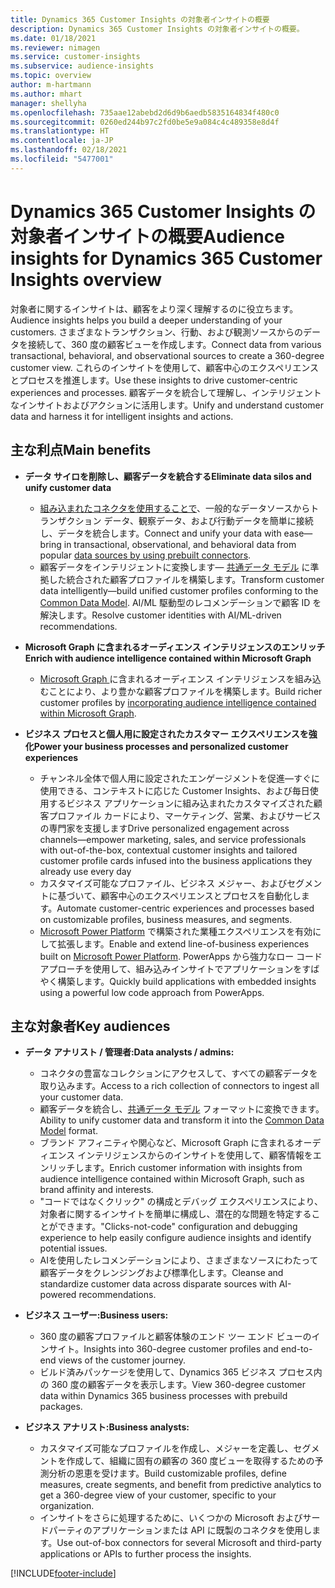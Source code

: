 ```yaml
---
title: Dynamics 365 Customer Insights の対象者インサイトの概要
description: Dynamics 365 Customer Insights の対象者インサイトの概要。
ms.date: 01/18/2021
ms.reviewer: nimagen
ms.service: customer-insights
ms.subservice: audience-insights
ms.topic: overview
author: m-hartmann
ms.author: mhart
manager: shellyha
ms.openlocfilehash: 735aae12abebd2d6d9b6aedb5835164834f480c0
ms.sourcegitcommit: 0260ed244b97c2fd0be5e9a084c4c489358e8d4f
ms.translationtype: HT
ms.contentlocale: ja-JP
ms.lasthandoff: 02/18/2021
ms.locfileid: "5477001"
---
```

# <a name="audience-insights-for-dynamics-365-customer-insights-overview"></a><span data-ttu-id="fa648-103">Dynamics 365 Customer Insights の対象者インサイトの概要</span><span class="sxs-lookup"><span data-stu-id="fa648-103">Audience insights for Dynamics 365 Customer Insights overview</span></span>

<span data-ttu-id="fa648-104">対象者に関するインサイトは、顧客をより深く理解するのに役立ちます。</span><span class="sxs-lookup"><span data-stu-id="fa648-104">Audience insights helps you build a deeper understanding of your customers.</span></span> <span data-ttu-id="fa648-105">さまざまなトランザクション、行動、および観測ソースからのデータを接続して、360 度の顧客ビューを作成します。</span><span class="sxs-lookup"><span data-stu-id="fa648-105">Connect data from various transactional, behavioral, and observational sources to create a 360-degree customer view.</span></span> <span data-ttu-id="fa648-106">これらのインサイトを使用して、顧客中心のエクスペリエンスとプロセスを推進します。</span><span class="sxs-lookup"><span data-stu-id="fa648-106">Use these insights to drive customer-centric experiences and processes.</span></span> <span data-ttu-id="fa648-107">顧客データを統合して理解し、インテリジェントなインサイトおよびアクションに活用します。</span><span class="sxs-lookup"><span data-stu-id="fa648-107">Unify and understand customer data and harness it for intelligent insights and actions.</span></span>

## <a name="main-benefits"></a><span data-ttu-id="fa648-108">主な利点</span><span class="sxs-lookup"><span data-stu-id="fa648-108">Main benefits</span></span> 

- <span data-ttu-id="fa648-109">**データ サイロを削除し、顧客データを統合する**</span><span class="sxs-lookup"><span data-stu-id="fa648-109">**Eliminate data silos and unify customer data**</span></span>

  - <span data-ttu-id="fa648-110">[組み込まれたコネクタを使用することで](data-sources.md)、一般的なデータソースからトランザクション データ、観察データ、および行動データを簡単に接続し、データを統合します。</span><span class="sxs-lookup"><span data-stu-id="fa648-110">Connect and unify your data with ease—bring in transactional, observational, and behavioral data from popular [data sources by using prebuilt connectors](data-sources.md).</span></span>
  - <span data-ttu-id="fa648-111">顧客データをインテリジェントに変換します— [共通データ モデル](https://docs.microsoft.com/common-data-model/) に準拠した統合された顧客プロファイルを構築します。</span><span class="sxs-lookup"><span data-stu-id="fa648-111">Transform customer data intelligently—build unified customer profiles conforming to the [Common Data Model](https://docs.microsoft.com/common-data-model/).</span></span> <span data-ttu-id="fa648-112">AI/ML 駆動型のレコメンデーションで顧客 ID を解決します。</span><span class="sxs-lookup"><span data-stu-id="fa648-112">Resolve customer identities with AI/ML-driven recommendations.</span></span>

- <span data-ttu-id="fa648-113">**Microsoft Graph に含まれるオーディエンス インテリジェンスのエンリッチ**</span><span class="sxs-lookup"><span data-stu-id="fa648-113">**Enrich with audience intelligence contained within Microsoft Graph**</span></span>

  - <span data-ttu-id="fa648-114">[Microsoft Graph ](enrichment-microsoft-graph.md)に含まれるオーディエンス インテリジェンスを組み込むことにより、より豊かな顧客プロファイルを構築します。</span><span class="sxs-lookup"><span data-stu-id="fa648-114">Build richer customer profiles by [incorporating audience intelligence contained within Microsoft Graph](enrichment-microsoft-graph.md).</span></span>  

- <span data-ttu-id="fa648-115">**ビジネス プロセスと個人用に設定されたカスタマー エクスペリエンスを強化**</span><span class="sxs-lookup"><span data-stu-id="fa648-115">**Power your business processes and personalized customer experiences**</span></span>

  - <span data-ttu-id="fa648-116">チャンネル全体で個人用に設定されたエンゲージメントを促進—すぐに使用できる、コンテキストに応じた Customer Insights、および毎日使用するビジネス アプリケーションに組み込まれたカスタマイズされた顧客プロファイル カードにより、マーケティング、営業、およびサービスの専門家を支援します</span><span class="sxs-lookup"><span data-stu-id="fa648-116">Drive personalized engagement across channels—empower marketing, sales, and service professionals with out-of-the-box, contextual customer insights and tailored customer profile cards infused into the business applications they already use every day</span></span>
  - <span data-ttu-id="fa648-117">カスタマイズ可能なプロファイル、ビジネス メジャー、およびセグメントに基づいて、顧客中心のエクスペリエンスとプロセスを自動化します。</span><span class="sxs-lookup"><span data-stu-id="fa648-117">Automate customer-centric experiences and processes based on customizable profiles, business measures, and segments.</span></span>
  - <span data-ttu-id="fa648-118">[Microsoft Power Platform](https://powerplatform.microsoft.com/) で構築された業種エクスペリエンスを有効にして拡張します。</span><span class="sxs-lookup"><span data-stu-id="fa648-118">Enable and extend line-of-business experiences built on [Microsoft Power Platform](https://powerplatform.microsoft.com/).</span></span> <span data-ttu-id="fa648-119">PowerApps から強力なロー コード アプローチを使用して、組み込みインサイトでアプリケーションをすばやく構築します。</span><span class="sxs-lookup"><span data-stu-id="fa648-119">Quickly build applications with embedded insights using a powerful low code approach from PowerApps.</span></span>  

## <a name="key-audiences"></a><span data-ttu-id="fa648-120">主な対象者</span><span class="sxs-lookup"><span data-stu-id="fa648-120">Key audiences</span></span>

- <span data-ttu-id="fa648-121">**データ アナリスト / 管理者:**</span><span class="sxs-lookup"><span data-stu-id="fa648-121">**Data analysts / admins:**</span></span>

  - <span data-ttu-id="fa648-122">コネクタの豊富なコレクションにアクセスして、すべての顧客データを取り込みます。</span><span class="sxs-lookup"><span data-stu-id="fa648-122">Access to a rich collection of connectors to ingest all your customer data.</span></span>
  - <span data-ttu-id="fa648-123">顧客データを統合し、[共通データ モデル](https://docs.microsoft.com/common-data-model/) フォーマットに変換できます。</span><span class="sxs-lookup"><span data-stu-id="fa648-123">Ability to unify customer data and transform it into the [Common Data Model](https://docs.microsoft.com/common-data-model/) format.</span></span>
  - <span data-ttu-id="fa648-124">ブランド アフィニティや関心など、Microsoft Graph に含まれるオーディエンス インテリジェンスからのインサイトを使用して、顧客情報をエンリッチします。</span><span class="sxs-lookup"><span data-stu-id="fa648-124">Enrich customer information with insights from audience intelligence contained within Microsoft Graph, such as brand affinity and interests.</span></span>
  - <span data-ttu-id="fa648-125">"コードではなくクリック" の構成とデバッグ エクスペリエンスにより、対象者に関するインサイトを簡単に構成し、潜在的な問題を特定することができます。</span><span class="sxs-lookup"><span data-stu-id="fa648-125">"Clicks-not-code" configuration and debugging experience to help easily configure audience insights and identify potential issues.</span></span>
  - <span data-ttu-id="fa648-126">AIを使用したレコメンデーションにより、さまざまなソースにわたって顧客データをクレンジングおよび標準化します。</span><span class="sxs-lookup"><span data-stu-id="fa648-126">Cleanse and standardize customer data across disparate sources with AI-powered recommendations.</span></span>  

- <span data-ttu-id="fa648-127">**ビジネス ユーザー:**</span><span class="sxs-lookup"><span data-stu-id="fa648-127">**Business users:**</span></span>

  - <span data-ttu-id="fa648-128">360 度の顧客プロファイルと顧客体験のエンド ツー エンド ビューのインサイト。</span><span class="sxs-lookup"><span data-stu-id="fa648-128">Insights into 360-degree customer profiles and end-to-end views of the customer journey.</span></span>
  - <span data-ttu-id="fa648-129">ビルド済みパッケージを使用して、Dynamics 365 ビジネス プロセス内の 360 度の顧客データを表示します。</span><span class="sxs-lookup"><span data-stu-id="fa648-129">View 360-degree customer data within Dynamics 365 business processes with prebuild packages.</span></span>

- <span data-ttu-id="fa648-130">**ビジネス アナリスト:**</span><span class="sxs-lookup"><span data-stu-id="fa648-130">**Business analysts:**</span></span>

  - <span data-ttu-id="fa648-131">カスタマイズ可能なプロファイルを作成し、メジャーを定義し、セグメントを作成して、組織に固有の顧客の 360 度ビューを取得するための予測分析の恩恵を受けます。</span><span class="sxs-lookup"><span data-stu-id="fa648-131">Build customizable profiles, define measures, create segments, and benefit from predictive analytics to get a 360-degree view of your customer, specific to your organization.</span></span>  
  - <span data-ttu-id="fa648-132">インサイトをさらに処理するために、いくつかの Microsoft およびサードパーティのアプリケーションまたは API に既製のコネクタを使用します。</span><span class="sxs-lookup"><span data-stu-id="fa648-132">Use out-of-box connectors for several Microsoft and third-party applications or APIs to further process the insights.</span></span>


[!INCLUDE[footer-include](../includes/footer-banner.md)]